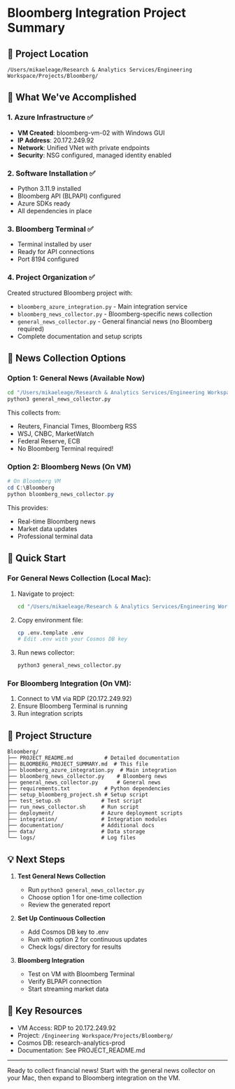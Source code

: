# Bloomberg Integration Project Summary

## 📍 Project Location
`/Users/mikaeleage/Research & Analytics Services/Engineering Workspace/Projects/Bloomberg/`

## 🎯 What We've Accomplished

### 1. Azure Infrastructure ✅
- **VM Created**: bloomberg-vm-02 with Windows GUI
- **IP Address**: 20.172.249.92
- **Network**: Unified VNet with private endpoints
- **Security**: NSG configured, managed identity enabled

### 2. Software Installation ✅
- Python 3.11.9 installed
- Bloomberg API (BLPAPI) configured
- Azure SDKs ready
- All dependencies in place

### 3. Bloomberg Terminal ✅
- Terminal installed by user
- Ready for API connections
- Port 8194 configured

### 4. Project Organization ✅
Created structured Bloomberg project with:
- `bloomberg_azure_integration.py` - Main integration service
- `bloomberg_news_collector.py` - Bloomberg-specific news collection
- `general_news_collector.py` - General financial news (no Bloomberg required)
- Complete documentation and setup scripts

## 📰 News Collection Options

### Option 1: General News (Available Now)
```bash
cd "/Users/mikaeleage/Research & Analytics Services/Engineering Workspace/Projects/Bloomberg"
python3 general_news_collector.py
```
This collects from:
- Reuters, Financial Times, Bloomberg RSS
- WSJ, CNBC, MarketWatch
- Federal Reserve, ECB
- No Bloomberg Terminal required!

### Option 2: Bloomberg News (On VM)
```powershell
# On Bloomberg VM
cd C:\Bloomberg
python bloomberg_news_collector.py
```
This provides:
- Real-time Bloomberg news
- Market data updates
- Professional terminal data

## 🚀 Quick Start

### For General News Collection (Local Mac):
1. Navigate to project:
   ```bash
   cd "/Users/mikaeleage/Research & Analytics Services/Engineering Workspace/Projects/Bloomberg"
   ```

2. Copy environment file:
   ```bash
   cp .env.template .env
   # Edit .env with your Cosmos DB key
   ```

3. Run news collector:
   ```bash
   python3 general_news_collector.py
   ```

### For Bloomberg Integration (On VM):
1. Connect to VM via RDP (20.172.249.92)
2. Ensure Bloomberg Terminal is running
3. Run integration scripts

## 📂 Project Structure
```
Bloomberg/
├── PROJECT_README.md          # Detailed documentation
├── BLOOMBERG_PROJECT_SUMMARY.md  # This file
├── bloomberg_azure_integration.py  # Main integration
├── bloomberg_news_collector.py    # Bloomberg news
├── general_news_collector.py      # General news
├── requirements.txt           # Python dependencies
├── setup_bloomberg_project.sh # Setup script
├── test_setup.sh             # Test script
├── run_news_collector.sh     # Run script
├── deployment/               # Azure deployment scripts
├── integration/              # Integration modules
├── documentation/            # Additional docs
├── data/                     # Data storage
└── logs/                     # Log files
```

## 💡 Next Steps

1. **Test General News Collection**
   - Run `python3 general_news_collector.py`
   - Choose option 1 for one-time collection
   - Review the generated report

2. **Set Up Continuous Collection**
   - Add Cosmos DB key to .env
   - Run with option 2 for continuous updates
   - Check logs/ directory for results

3. **Bloomberg Integration**
   - Test on VM with Bloomberg Terminal
   - Verify BLPAPI connection
   - Start streaming market data

## 🔗 Key Resources
- VM Access: RDP to 20.172.249.92
- Project: `/Engineering Workspace/Projects/Bloomberg/`
- Cosmos DB: research-analytics-prod
- Documentation: See PROJECT_README.md

---

Ready to collect financial news! Start with the general news collector on your Mac, then expand to Bloomberg integration on the VM.